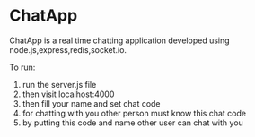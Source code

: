 # ChatApp

ChatApp is a real time chatting application developed using node.js,express,redis,socket.io.

To run:

1. run the server.js file 
2. then visit localhost:4000
3. then fill your name and set chat code
4. for chatting with you other person must know this chat code 
5. by putting this code and name other user can chat with you

